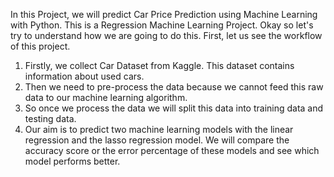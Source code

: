 In this Project, we will predict Car Price Prediction using Machine Learning with Python. This is a Regression Machine Learning Project. Okay so let's try to understand how we are going to do this. First, let us see the workflow of this project.
1.	Firstly, we collect Car Dataset from Kaggle. This dataset contains information about used cars. 
2.	Then we need to pre-process the data because we cannot feed this raw data to our machine learning algorithm.
3.	So once we process the data we will split this data into training data and testing data.
4.	Our aim is to predict two machine learning models with the linear regression and the lasso regression model. We will compare the accuracy score or the error percentage of these models and see which model performs better.
